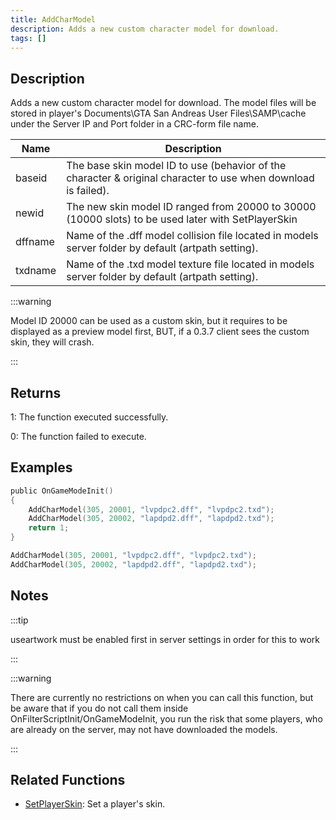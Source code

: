 ```yaml
---
title: AddCharModel
description: Adds a new custom character model for download.
tags: []
---
```


<VersionWarn version='SA-MP 0.3.DL R1' />

## Description

Adds a new custom character model for download. The model files will be stored in player's Documents\GTA San Andreas User Files\SAMP\cache under the Server IP and Port folder in a CRC-form file name.

| Name    | Description                                                                                                    |
| ------- | -------------------------------------------------------------------------------------------------------------- |
| baseid  | The base skin model ID to use (behavior of the character & original character to use when download is failed). |
| newid   | The new skin model ID ranged from 20000 to 30000 (10000 slots) to be used later with SetPlayerSkin             |
| dffname | Name of the .dff model collision file located in models server folder by default (artpath setting).            |
| txdname | Name of the .txd model texture file located in models server folder by default (artpath setting).              |

:::warning

Model ID 20000 can be used as a custom skin, but it requires to be displayed as a preview model first, BUT, if a 0.3.7 client sees the custom skin, they will crash.

:::

## Returns

1: The function executed successfully.

0: The function failed to execute.

## Examples

```c
public OnGameModeInit()
{
    AddCharModel(305, 20001, "lvpdpc2.dff", "lvpdpc2.txd");
    AddCharModel(305, 20002, "lapdpd2.dff", "lapdpd2.txd");
    return 1;
}
```

```c
AddCharModel(305, 20001, "lvpdpc2.dff", "lvpdpc2.txd");
AddCharModel(305, 20002, "lapdpd2.dff", "lapdpd2.txd");
```

## Notes

:::tip

useartwork must be enabled first in server settings in order for this to work

:::

:::warning

There are currently no restrictions on when you can call this function, but be aware that if you do not call them inside OnFilterScriptInit/OnGameModeInit, you run the risk that some players, who are already on the server, may not have downloaded the models.

:::

## Related Functions

- [SetPlayerSkin](SetPlayerSkin): Set a player's skin.
